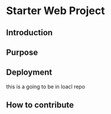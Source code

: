 # Starter Web Project

## Introduction

## Purpose

## Deployment

this is a going to be in loacl repo

## How to contribute
